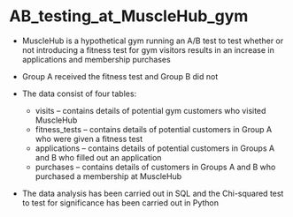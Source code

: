 # AB_testing_at_MuscleHub_gym

- MuscleHub is a hypothetical gym running an A/B test to test whether or not introducing a fitness test for gym visitors results in an increase in applications and membership purchases

- Group A received the fitness test and Group B did not

- The data consist of four tables:
    - visits – contains details of potential gym customers who visited MuscleHub
    - fitness_tests – contains details of potential customers in Group A who were given a fitness test
    - applications – contains details of potential customers in Groups A and B who filled out an application
    - purchases – contains details of customers in Groups A and B who purchased a membership at MuscleHub
    
- The data analysis has been carried out in SQL and the Chi-squared test to test for significance has been carried out in Python

